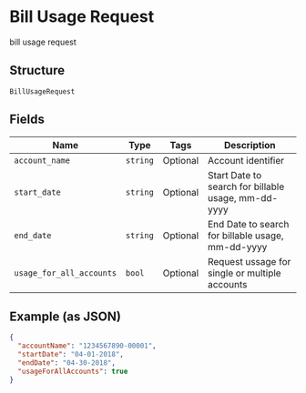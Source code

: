 
# Bill Usage Request

bill usage request

## Structure

`BillUsageRequest`

## Fields

| Name | Type | Tags | Description |
|  --- | --- | --- | --- |
| `account_name` | `string` | Optional | Account identifier |
| `start_date` | `string` | Optional | Start Date to search for billable usage, mm-dd-yyyy |
| `end_date` | `string` | Optional | End Date to search for billable usage, mm-dd-yyyy |
| `usage_for_all_accounts` | `bool` | Optional | Request ussage for single or multiple accounts |

## Example (as JSON)

```json
{
  "accountName": "1234567890-00001",
  "startDate": "04-01-2018",
  "endDate": "04-30-2018",
  "usageForAllAccounts": true
}
```

